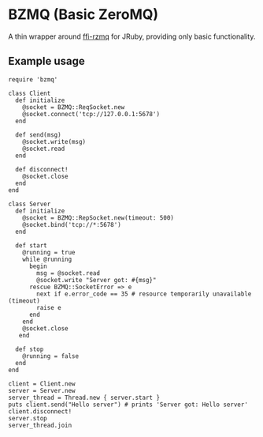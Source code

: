 
# BZMQ (Basic ZeroMQ)

A thin wrapper around [ffi-rzmq](https://github.com/chuckremes/ffi-rzmq) for JRuby, providing only basic functionality.

## Example usage

    require 'bzmq'

    class Client
      def initialize
        @socket = BZMQ::ReqSocket.new
        @socket.connect('tcp://127.0.0.1:5678')
      end

      def send(msg)
        @socket.write(msg)
        @socket.read
      end
      
      def disconnect!
        @socket.close
      end
    end

    class Server
      def initialize
        @socket = BZMQ::RepSocket.new(timeout: 500)
        @socket.bind('tcp://*:5678')
      end
      
      def start
        @running = true
        while @running
          begin
            msg = @socket.read
            @socket.write "Server got: #{msg}"
          rescue BZMQ::SocketError => e
            next if e.error_code == 35 # resource temporarily unavailable (timeout)
            raise e
          end
        end
        @socket.close
       end

      def stop
        @running = false
      end
    end

    client = Client.new
    server = Server.new
    server_thread = Thread.new { server.start }
    puts client.send("Hello server") # prints 'Server got: Hello server'
    client.disconnect!
    server.stop
    server_thread.join
